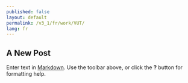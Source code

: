 ```yaml
---
published: false
layout: default
permalink: /v3_1/fr/work/VUT/
lang: fr
---
```

## A New Post

Enter text in [Markdown](http://daringfireball.net/projects/markdown/). Use the toolbar above, or click the **?** button for formatting help.
